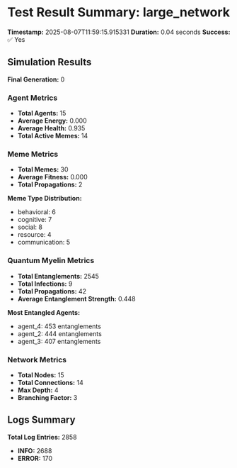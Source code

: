 # Test Result Summary: large_network

**Timestamp:** 2025-08-07T11:59:15.915331
**Duration:** 0.04 seconds
**Success:** ✅ Yes

## Simulation Results

**Final Generation:** 0

### Agent Metrics
- **Total Agents:** 15
- **Average Energy:** 0.000
- **Average Health:** 0.935
- **Total Active Memes:** 14

### Meme Metrics
- **Total Memes:** 30
- **Average Fitness:** 0.000
- **Total Propagations:** 2

**Meme Type Distribution:**
- behavioral: 6
- cognitive: 7
- social: 8
- resource: 4
- communication: 5

### Quantum Myelin Metrics
- **Total Entanglements:** 2545
- **Total Infections:** 9
- **Total Propagations:** 42
- **Average Entanglement Strength:** 0.448

**Most Entangled Agents:**
- agent_4: 453 entanglements
- agent_2: 444 entanglements
- agent_3: 407 entanglements

### Network Metrics
- **Total Nodes:** 15
- **Total Connections:** 14
- **Max Depth:** 4
- **Branching Factor:** 3

## Logs Summary
**Total Log Entries:** 2858
- **INFO:** 2688
- **ERROR:** 170
